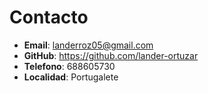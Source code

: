# Contacto

- **Email**: landerroz05@gmail.com
- **GitHub**: https://github.com/lander-ortuzar
- **Telefono**: 688605730
- **Localidad**: Portugalete